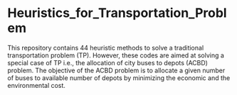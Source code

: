 # Heuristics_for_Transportation_Problem
This repository contains 44 heuristic methods to solve a traditional transportation problem (TP). 
However, these codes are aimed at solving a special case of TP i.e., the allocation of city buses to depots (ACBD) problem.
The objective of the ACBD problem is to allocate a given number of buses to available number of depots by minimizing the economic and the environmental cost.
